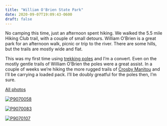 ```yaml
---
title: "William O'Brien State Park"
date: 2020-09-07T19:09:43-0600
draft: false
---
```


No camping this time, just an afternoon spent hiking. We walked the 5.5 mile Hiking Club trail, with a couple of small detours. William O’Brien is a great park for an afternoon walk, picnic or trip to the river. There are some hills, but the trails are mostly wide and flat.

This was my first time using [trekking poles](https://www.youtube.com/watch?v=Dp4ZvpP8Eq4) and I’m a convert. Even on the mostly gentle trails of William O’Brien the poles were a great assist. In a couple of weeks we’re hiking the more rugged trails of [Crosby Manitou](https://www.dnr.state.mn.us/state_parks/park.html?id=spk00163#homepage) and I’ll be carrying a loaded pack. I’ll be doubly greatful for the poles then, I’m sure.

[All photos](https://www.flickr.com/photos/ianwhitney/albums/72157715881788056)

[![P9070058](https://live.staticflickr.com/65535/50316988763_ef8db89b7b_c.jpg)](https://www.flickr.com/photos/ianwhitney/50316988763/in/album-72157715881788056/ "P9070058")

[![P9070083](https://live.staticflickr.com/65535/50316985588_304c6c0dbe_c.jpg)](https://www.flickr.com/photos/ianwhitney/50316985588/in/album-72157715881788056/ "P9070083")

[![P9070107](https://live.staticflickr.com/65535/50316980518_32bed75abf_c.jpg)](https://www.flickr.com/photos/ianwhitney/50316980518/in/album-72157715881788056/ "P9070107")

